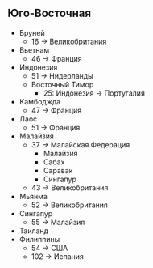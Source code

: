 ## Юго-Восточная

*   Бруней
    *   16 -> Великобритания
*   Вьетнам
    *   46 -> Франция
*   Индонезия
    *   51 -> Нидерланды
    *   Восточный Тимор
        *   25: Индонезия -> Португалия
*   Камбоджда
    *   47 -> Франция
*   Лаос
    *   51 -> Франция
*   Малайзия
    *   37 -> Малайская Федерация
        *   Малайзия
        *   Сабах
        *   Саравак
        *   Сингапур
    *   43 -> Великобритания
*   Мьянма
    *   52 -> Великобритания
*   Сингапур
    *   55 -> Малайзия
*   Таиланд
*   Филиппины
    *   54 -> США
    *   102 -> Испания
